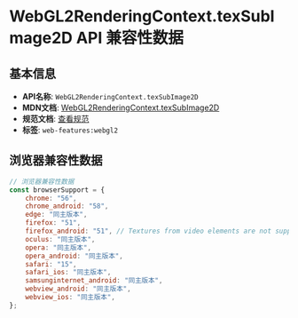 # WebGL2RenderingContext.texSubImage2D API 兼容性数据

## 基本信息

- **API名称**: `WebGL2RenderingContext.texSubImage2D`
- **MDN文档**: [WebGL2RenderingContext.texSubImage2D](https://developer.mozilla.org/docs/Web/API/WebGLRenderingContext/texSubImage2D)
- **规范文档**: [查看规范](https://registry.khronos.org/webgl/specs/latest/1.0/#TEXSUBIMAGE2D,https://registry.khronos.org/webgl/specs/latest/2.0/#3.7.6)
- **标签**: `web-features:webgl2`

## 浏览器兼容性数据

```javascript
// 浏览器兼容性数据
const browserSupport = {
    chrome: "56",
    chrome_android: "58",
    edge: "同主版本",
    firefox: "51",
    firefox_android: "51", // Textures from video elements are not supported. See [bug 1884282](https://bugzil.la/1884282).,
    oculus: "同主版本",
    opera: "同主版本",
    opera_android: "同主版本",
    safari: "15",
    safari_ios: "同主版本",
    samsunginternet_android: "同主版本",
    webview_android: "同主版本",
    webview_ios: "同主版本",
};

```

